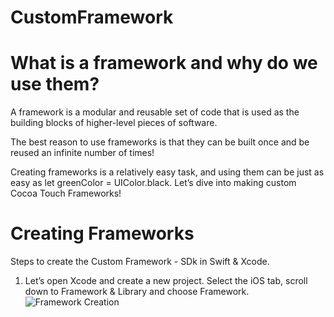 # CustomFramework

# What is a framework and why do we use them?
A framework is a modular and reusable set of code that is used as the building blocks of higher-level pieces of software.

The best reason to use frameworks is that they can be built once and be reused an infinite number of times!

Creating frameworks is a relatively easy task, and using them can be just as easy as let greenColor = UIColor.black. Let’s dive into making custom Cocoa Touch Frameworks!

# Creating Frameworks
Steps to create the Custom Framework - SDk in Swift & Xcode.

1. Let’s open Xcode and create a new project. Select the iOS tab, scroll down to Framework & Library and choose Framework.
![Framework Creation](Desktop/Framework.png)
